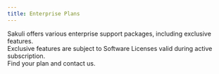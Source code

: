 ```yaml
---
title: Enterprise Plans
---
```


Sakuli offers various enterprise support packages, including exclusive features.  
Exclusive features are subject to Software Licenses valid during active subscription.  
Find your plan and contact us.
